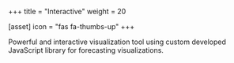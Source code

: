 +++
title = "Interactive"
weight = 20

[asset]
  icon = "fas fa-thumbs-up"
+++

Powerful and interactive visualization tool using custom developed JavaScript library for forecasting visualizations.